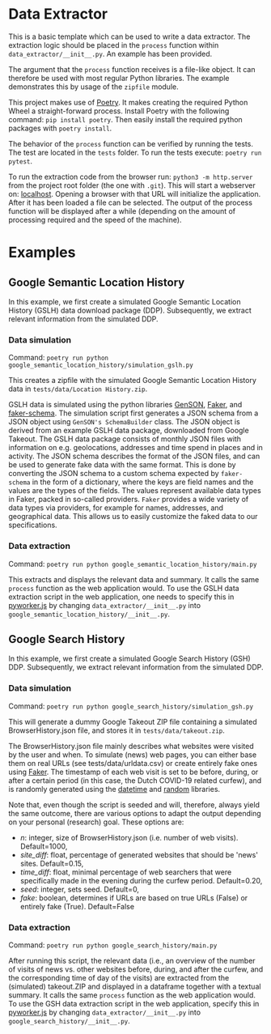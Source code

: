 # Data Extractor

This is a basic template which can be used to write a data extractor.
The extraction logic should be placed in the `process` function within
`data_extractor/__init__.py`. An example has been provided.

The argument that the `process` function receives is a file-like object.
It can therefore be used with most regular Python libraries. The example
demonstrates this by usage of the `zipfile` module.

This project makes use of [Poetry](https://python-poetry.org/). It makes
creating the required Python Wheel a straight-forward process. Install
Poetry with the following command: `pip install poetry`. 
Then easily install the required python packages with `poetry install`.

The behavior of the `process` function can be verified by running the
tests. The test are located in the `tests` folder. To run the tests
execute: `poetry run pytest`.

To run the extraction code from the browser run:
`python3 -m http.server` from the project root folder (the one with `.git`).
This will start a webserver on: [localhost](http://localhost:8000).
Opening a browser with that URL will initialize the application. After
it has been loaded a file can be selected. The output of the process
function will be displayed after a while (depending on the amount of
processing required and the speed of the machine).

# Examples

## Google Semantic Location History 
In this example, we first create a simulated Google Semantic Location History
(GSLH) data download package (DDP). Subsequently, we extract relevant information
from the simulated DDP.

### Data simulation
Command:
`poetry run python google_semantic_location_history/simulation_gslh.py`

This creates a zipfile with the simulated Google Semantic Location
History data in `tests/data/Location History.zip`.

GSLH data is simulated using the python libraries
[GenSON](<https://pypi.org/project/genson/>),
[Faker](<https://github.com/joke2k/faker>), and
[faker-schema](<https://pypi.org/project/faker-schema/>).
The simulation script first generates a JSON schema from a JSON object using
`GenSON's SchemaBuilder` class. The JSON object is derived from an
example GSLH data package, downloaded from Google Takeout. The GSLH data
package consists of monthly JSON files with information on e.g.
geolocations, addresses and time spend in places and in activity. The
JSON schema describes the format of the JSON files, and can be used to
generate fake data with the same format. This is done by converting the
JSON schema to a custom schema expected by `faker-schema` in the form of
a dictionary, where the keys are field names and the values are the
types of the fields. The values represent available data types in Faker,
packed in so-called providers. `Faker` provides a wide variety of data
types via providers, for example for names, addresses, and geographical
data. This allows us to easily customize the faked data to our
specifications.


### Data extraction
Command:
`poetry run python google_semantic_location_history/main.py`

This extracts and displays the relevant data and summary. It calls the
same `process` function as the web application would. To use the GSLH
data extraction script in the web application, one needs to specify this
in [pyworker.js](../pyworker.js) by changing
 `data_extractor/__init__.py` into 
 `google_semantic_location_history/__init__.py`.

## Google Search History
In this example, we first create a simulated Google Search History
(GSH) DDP. Subsequently, we extract relevant information from the simulated DDP.

### Data simulation
Command:
`poetry run python google_search_history/simulation_gsh.py`

This will generate a dummy Google Takeout ZIP file containing a
simulated BrowserHistory.json file, and stores it in `tests/data/takeout.zip`.

The BrowserHistory.json file mainly describes what 
websites were visited by the user and when. To simulate (news) web
pages, you can either base them on real URLs (see
tests/data/urldata.csv) or create entirely fake ones using
[Faker](<https://github.com/joke2k/faker>). The timestamp of each web
visit is set to be before, during, or after a certain period (in this
case, the Dutch COVID-19 related curfew), and is randomly generated
using the [datetime](<https://docs.python.org/3/library/datetime.html>)
and [random](<https://docs.python.org/3/library/random.html>) libraries.

Note that, even though the script is seeded and will, therefore, always
yield the same outcome, there are various options to adapt the output
depending on your personal (research) goal. These options are: 
- *n*: integer, size of BrowserHistory.json (i.e. number of web visits).
Default=1000, 
- *site_diff*: float, percentage of generated websites that should be 'news' 
sites. Default=0.15, 
- *time_diff*: float, minimal percentage of web searchers that were specifically 
made in the evening during the curfew period. Default=0.20, 
- *seed*: integer, sets seed. Default=0, 
- *fake*: boolean, determines if URLs are based on true URLs (False) or entirely 
fake (True). Default=False

### Data extraction
Command:
`poetry run python google_search_history/main.py`

After running this script, the relevant data (i.e., an overview of the
number of visits of news vs. other websites before, during, and after
the curfew, and the corresponding time of day of the visits) are
extracted from the (simulated) takeout.ZIP and displayed in a dataframe
together with a textual summary. It calls the same `process` function as
the web application would. To use the GSH data extraction script in the
web application, specify this in [pyworker.js](../pyworker.js) by changing
 `data_extractor/__init__.py` into 
 `google_search_history/__init__.py`.

